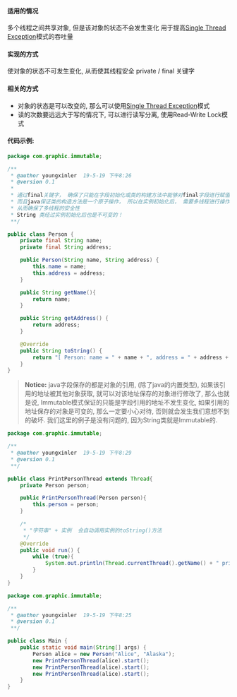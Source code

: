 #### 适用的情况
多个线程之间共享对象, 但是该对象的状态不会发生变化
用于提高[Single Thread Exception](https://www.jianshu.com/p/0ed7102c01f3)模式的吞吐量

#### 实现的方式
使对象的状态不可发生变化, 从而使其线程安全
private / final 关键字

#### 相关的方式
- 对象的状态是可以改变的, 那么可以使用[Single Thread Exception](https://www.jianshu.com/p/0ed7102c01f3)模式
- 读的次数要远远大于写的情况下, 可以进行读写分离,  使用Read-Write Lock模式

#### 代码示例:
```java
package com.graphic.immutable;

/**
 * @author youngxinler  19-5-19 下午8:26
 * @version 0.1
 *
 * 通过final关键字， 确保了只能在字段初始化或类的构建方法中能够对final字段进行赋值操作
 * 而且java保证类的构造方法是一个原子操作， 所以在实例初始化后， 需要多线程进行操作的字段不可变的
 * 从而确保了多线程的安全性
 * String 类经过实例初始化后也是不可变的！
 **/

public class Person {
    private final String name;
    private final String address;

    public Person(String name, String address) {
        this.name = name;
        this.address = address;
    }

    public String getName(){
        return name;
    }

    public String getAddress() {
        return address;
    }

    @Override
    public String toString() {
        return "[ Person: name = " + name + ", address = " + address + " ]";
    }
}

```
>**Notice:**
>java字段保存的都是对象的引用, (除了java的内置类型), 如果该引用的地址被其他对象获取, 就可以对该地址保存的对象进行修改了, 那么也就是说, Immutable模式保证的只能是字段引用的地址不发生变化, 如果引用的地址保存的对象是可变的, 那么一定要小心对待, 否则就会发生我们意想不到的破坏.
>我们这里的例子是没有问题的, 因为String类就是Immutable的.


```java
package com.graphic.immutable;

/**
 * @author youngxinler  19-5-19 下午8:29
 * @version 0.1
 **/

public class PrintPersonThread extends Thread{
    private Person person;

    public PrintPersonThread(Person person){
        this.person = person;
    }

    /*
     * "字符串" + 实例  会自动调用实例的toString()方法
     */
    @Override
    public void run() {
        while (true){
            System.out.println(Thread.currentThread().getName() + " prints " + person);
        }
    }
}
```

```java
package com.graphic.immutable;

/**
 * @author youngxinler  19-5-19 下午8:25
 * @version 0.1
 **/

public class Main {
    public static void main(String[] args) {
        Person alice = new Person("Alice", "Alaska");
        new PrintPersonThread(alice).start();
        new PrintPersonThread(alice).start();
        new PrintPersonThread(alice).start();
    }
}

```